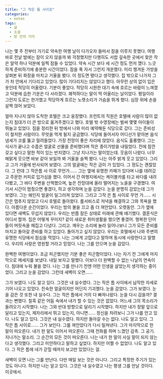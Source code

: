 ```yaml
---
title: "그 작은 틈 사이로"
categories:
  - notes
tags:
  - 글
  - 소설
  - 방 안의 거미
---
```


나는 몇 주 전부터 가기로 약속한 여행 날이 다가오자 들떠서 잠을 이루지 못했다. 여행 바로 전날 밤에는 잠이 오지 않을까 봐 걱정했지만 다행히도 서랍 깊숙한 곳에서 찾은 작은 알약 하나 덕분에 일찍 잠들 수 있었다. 약속 시간 보다 세 시간 정도 먼저 깼다. 느긋하게 준비하기에 충분한 시간이었다. 잠을 푹 자서 그런지 개운했다. 미리 챙겨둔 가방을 살펴본 뒤 화장을 마치고 거울을 봤다. 이 정도면 됐다고 생각했다. 집 밖으로 나가자 그가 차 안에서 기다리고 있었다. 많이 기다리지는 않았다고 했다. 아무런 상의 없이 입은 옷인데 적당히 어울렸다. 기분이 좋았다. 적당히 시원한 대기 속에 흐르는 바람이 느껴졌고 덕분에 습한 기운은 다 사라졌다. 쾌적하다는 말이 딱 어울리는 날이었다. 평일이라 그런지 도로는 한가했고 적당하게 흐르는 노랫소리가 가슴을 뛰게 했다. 심장 위에 손을 살짝 얹어 보았다. 

얼마 지나지 않아 도착한 호텔은 크고 웅장했다. 프런트의 직원은 호텔에 사람이 많이 없는지 침대가 더 큰 방으로 옮겨주겠다고 했다. 호텔 밖 수영장에는 벌써 몇몇 아이들이 뛰놀고 있었다. 짐을 정리한 뒤 방에서 나와 미리 예약해둔 식당으로 갔다. 그는 준비성이 철저한 사람이다. 무엇을 먹게 될지 궁금했다. 식당에 들어서자 어디선가 맡아본 음식 냄새가 코를 뚫고 밀려들었다. 가장 전망이 좋은 자리에 앉았다. 음식도 훌륭했다. 그는 식사가 끝나고 수줍은 얼굴로 선물을 준비했다며 작은 종이가방을 내밀었다. 전에 잠깐 갖고 싶다고 말한 적이 있는 반지였다. 그냥 지나가는 말이었는데. 웃음이 나왔다. 너무 해맑게 웃으면 바보 같아 보일까 봐 거울을 슬쩍 봤다. 나는 아주 밝게 웃고 있었다. 그리고 그가 거울에 반사되어 보였다. 그의 얼굴에는 작은 금이 가 있었다. 그 정도는 괜찮았다. 그 런데 그 작은틈 사 이로 무언가...... 그는 옆에 유명한 카페가 있다며 나를 데려갔고 주문한 커피로 입가심을 했다. 이어서 간 여행지에서는 케이블카를 타고 바다를 내려다봤고, 그 바다 주변을 산책했으며, 높은 전망대에 올라 떨어지는 노을을 구경했다. 여기서 시간이 멈췄으면 좋겠다, 하고 생각하며 눈을 감았다. 눈을 분명히 감았는데 그가 보였다. 그는 왜인지 얼굴이 일그러져 있었다. 그리고 그작 은 틈 사이로 무언 가...... 시간은 멈추지 않았고 다시 호텔로 돌아왔다. 룸서비스로 저녁을 해결하고 그와 목욕을 했다. 아름다운 순간이었다. 우리는 방의 불을 끄고 좀 더 껴안았다. 오랫동안. 그가 옆에 있다면 새벽도 무섭지 않았다. 우리는 반쯤 잠든 상태로 미래에 관해 얘기했다. 결혼식은 어디서 할까. 집은 어떻게 꾸미지? 같이 새로운 취미생활을 했으면 좋겠어. 행복한 단어들이 머릿속을 헤집고 다녔다. 그리고. 깨우는 소리에 놀라 일어나보니 그가 모든 준비를 마치고 돌아갈 준비를 하고 있었다. 돌아가고 싶지 않았다. 우리는 호텔에서 나와 주변의 유명한 식당에서 점심을 먹었다. 나는 그에게 고맙다고 말하며 동시에 사랑한다고 말했다. 우리의 사랑은 영원할 거라고 믿었다. 나는 그를 안으며 눈을 감았다. 

완벽한 여행이었다. 조금 피곤했지만 기분 좋은 피곤함이었다. 나는 자기 전 그에게 마지막으로 메세지를 보냈다. 내일 보자고 말했다. 이보다 더 완벽할 수 없는 나날의 연속이다. 침대에 누워 불을 껐다. 나는 그를 만나기 전엔 어떤 인생을 살았는지 생각하는 중이었다. 그리고 눈을 감았다. 그런데 새벽이 오면......

그가 보였다. 나도 알고 있다. 그것은 내 실수였다. 그는 작은 틈 사이에서 납작한 자세로 기어 나오고 있었다. 친숙한 얼굴이지만 어딘지 기괴했다. 눈을 감았다. 그가 보였다. 눈을 감은 것 또한 내 실수다. 그는 작은 틈에서 거의 다 빠져나왔다. 눈을 다시 감을까? 결과는 뻔했다. 칠흑 같은 어둠 속에서 내가 할 수 있는 것은 없었다. 어느새 그의 목소리가 들려오기 시작했다. 나는 그와 반대 방향으로 달리기 시작했다. 하지만 내가 정말 앞으로 달리고 있는지, 제자리에서 뛰고 있는지, 아니면...... 정신을 차려보니 그가 나를 안고 있다. 나도 알고 있다. 그것은 내 실수였다. 하지만 돌아갈 수는 없다. 나도 알고 있다. 그 작은 틈 사이로...... 그가 보인다. 그를 껴안았다가 다시 밀쳐낸다. 그가 마지막으로 한 말이 떠오른다. 내가 한 말도 이어서 떠오른다. 그때 전화를 하며 느꼈던 감촉. 그 공기. 지나가는 말소리. 그 순간의 모든 것이 떠오른다. 나는 내가 한 말이 사실 말이 되지 않는다고 생각했다. 그리고 미안하다고 말하고 싶었다. 하지만 어쩔 수 없었다. 나도 알고 있다. 그 작은 틈에 네가 갇힐 때까지 보고만 있었다는 걸. 

새벽이 오면 나는 그를 만난다. 다만 매일 보는 것은 아니다. 그리고 특정한 주기가 있는 것도 아니다. 하지만 나는 알고 있다. 그것은 내 실수였고 나는 평생 그를 만날 것이다. 이곳에서.
